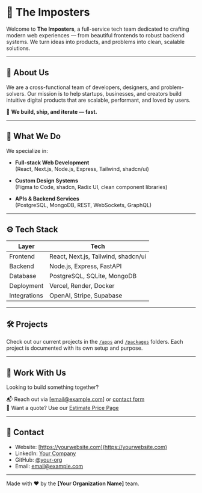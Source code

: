 # 🚀 The Imposters

Welcome to **The Imposters**, a full-service tech team dedicated to crafting modern web experiences — from beautiful frontends to robust backend systems. We turn ideas into products, and problems into clean, scalable solutions.

---

## 📌 About Us

We are a cross-functional team of developers, designers, and problem-solvers. Our mission is to help startups, businesses, and creators build intuitive digital products that are scalable, performant, and loved by users.

🔧 **We build, ship, and iterate — fast.**

---

## 💼 What We Do

We specialize in:

-   **Full-stack Web Development**  
    (React, Next.js, Node.js, Express, Tailwind, shadcn/ui)

-   **Custom Design Systems**  
    (Figma to Code, shadcn, Radix UI, clean component libraries)

-   **APIs & Backend Services**  
    (PostgreSQL, MongoDB, REST, WebSockets, GraphQL)

<!-- - **DevOps & Cloud Deployment**
  (Docker, CI/CD, Render, Railway, Vercel) -->

<!-- - **AI-Integrated Applications**
  (OpenAI, LangChain, vector DBs, AI-first workflows) -->

---

## ⚙️ Tech Stack

| Layer        | Tech                                |
| ------------ | ----------------------------------- |
| Frontend     | React, Next.js, Tailwind, shadcn/ui |
| Backend      | Node.js, Express, FastAPI           |
| Database     | PostgreSQL, SQLite, MongoDB         |
| Deployment   | Vercel, Render, Docker              |
| Integrations | OpenAI, Stripe, Supabase            |

---

## 🛠️ Projects

Check out our current projects in the [`/apps`](./apps) and [`/packages`](./packages) folders. Each project is documented with its own setup and purpose.

---

## 🤝 Work With Us

Looking to build something together?

📬 Reach out via [email@example.com] or [contact form](https://yourwebsite.com/contact)  
📄 Want a quote? Use our [Estimate Price Page](https://yourwebsite.com/estimate)

---

## 📢 Contact

-   Website: [https://yourwebsite.com](https://yourwebsite.com)
-   LinkedIn: [Your Company](https://linkedin.com/company/your-org)
-   GitHub: [@your-org](https://github.com/your-org)
-   Email: [email@example.com](mailto:email@example.com)

---

Made with ❤️ by the **[Your Organization Name]** team.
